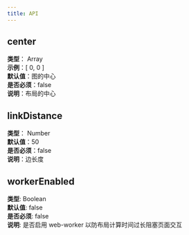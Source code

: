 ```yaml
---
title: API
---
```


## center
**类型**： Array<br />**示例**：[ 0, 0 ]<br />**默认值**：图的中心<br />**是否必须**：false<br />**说明**：布局的中心

## linkDistance
**类型**： Number<br />**默认值**：50<br />**是否必须**：false<br />**说明**：边长度

## workerEnabled
**类型**: Boolean<br />**默认值**: false<br />**是否必须**: false<br />**说明**: 是否启用 web-worker 以防布局计算时间过长阻塞页面交互
